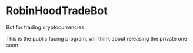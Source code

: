 # RobinHoodTradeBot
Bot for trading cryptocurrencies

This is the public facing program, will think about releasing the private one soon

